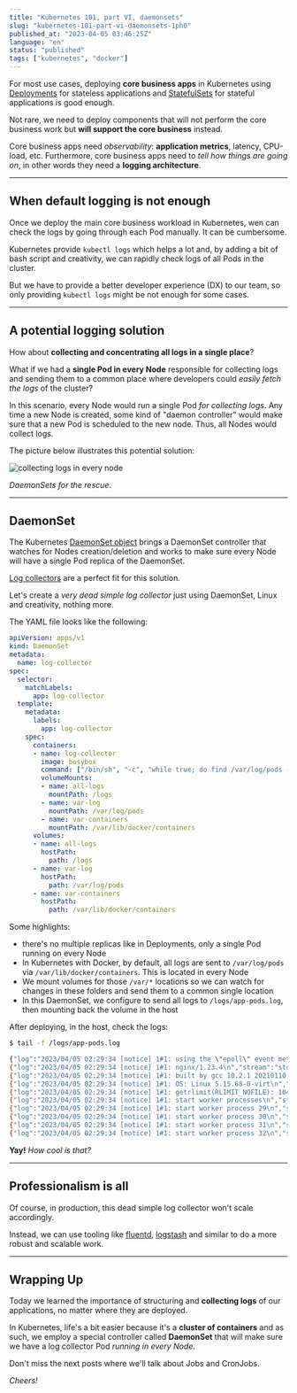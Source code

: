 ```yaml
---
title: "Kubernetes 101, part VI, daemonsets"
slug: "kubernetes-101-part-vi-daemonsets-1ph0"
published_at: "2023-04-05 03:46:25Z"
language: "en"
status: "published"
tags: ["kubernetes", "docker"]
---
```


For most use cases, deploying **core business apps** in Kubernetes using [Deployments](https://dev.to/leandronsp/kubernetes-101-part-iv-deployments-20m3) for stateless applications and [StatefulSets](https://dev.to/leandronsp/kubernetes-101-part-v-statefulsets-5dob) for stateful applications is good enough. 

Not rare, we need to deploy components that will not perform the core business work but **will support the core business** instead. 

Core business apps need _observability_: **application metrics**, latency, CPU-load, etc. Furthermore, core business apps need to _tell how things are going on_, in other words they need a **logging architecture**.

---

## When default logging is not enough
Once we deploy the main core business workload in Kubernetes, wen can check the logs by going through each Pod manually. It can be cumbersome.

Kubernetes provide `kubectl logs` which helps a lot and, by adding a bit of bash script and creativity, we can rapidly check logs of all Pods in the cluster.

But we have to provide a better developer experience (DX) to our team, so only providing `kubectl logs` might be not enough for some cases.

---
## A potential logging solution
How about **collecting and concentrating all logs in a single place**?

What if we had a **single Pod in every Node** responsible for collecting logs and sending them to a common place where developers could _easily fetch the logs_ of the cluster?

In this scenario, every Node would run a single Pod _for collecting logs_. Any time a new Node is created, some kind of "daemon controller" would make sure that a new Pod is scheduled to the new node. Thus, all Nodes would collect logs.

The picture below illustrates this potential solution:

![collecting logs in every node](https://dev-to-uploads.s3.amazonaws.com/uploads/articles/qyyrib8u22mwztlt1pcf.png)

_DaemonSets for the rescue_.

---
## DaemonSet
The Kubernetes [DaemonSet object](https://kubernetes.io/docs/concepts/workloads/controllers/daemonset/) brings a DaemonSet controller that watches for Nodes creation/deletion and works to make sure every Node will have a single Pod replica of the DaemonSet.

[Log collectors](https://en.wikipedia.org/wiki/Log_management) are a perfect fit for this solution.

Let's create a _very dead simple log collector_ just using DaemonSet, Linux and creativity, nothing more.

The YAML file looks like the following:
```yaml
apiVersion: apps/v1
kind: DaemonSet
metadata:
  name: log-collector
spec:
  selector:
    matchLabels:
      app: log-collector
  template:
    metadata:
      labels:
        app: log-collector
    spec:
      containers:
      - name: log-collector
        image: busybox
        command: ["/bin/sh", "-c", "while true; do find /var/log/pods -name '*.log' -print0 | xargs -0 cat >> /logs/all-pods.log; sleep 5; done"]
        volumeMounts:
        - name: all-logs
          mountPath: /logs
        - name: var-log
          mountPath: /var/log/pods
        - name: var-containers
          mountPath: /var/lib/docker/containers
      volumes:
      - name: all-logs
        hostPath:
          path: /logs
      - name: var-log
        hostPath:
          path: /var/log/pods
      - name: var-containers
        hostPath:
          path: /var/lib/docker/containers
```
Some highlights:

* there's no multiple replicas like in Deployments, only a single Pod running on every Node
* In Kubernetes with Docker, by default, all logs are sent to `/var/log/pods` via `/var/lib/docker/containers`. This is located in every Node
* We mount volumes for those `/var/*` locations so we can watch for changes in these folders and send them to a common single location
* In this DaemonSet, we configure to send all logs to `/logs/app-pods.log`, then mounting back the volume in the host

After deploying, in the host, check the logs:
```bash
$ tail -f /logs/app-pods.log

{"log":"2023/04/05 02:29:34 [notice] 1#1: using the \"epoll\" event method\n","stream":"stderr","time":"2023-04-05T02:29:34.687797577Z"}
{"log":"2023/04/05 02:29:34 [notice] 1#1: nginx/1.23.4\n","stream":"stderr","time":"2023-04-05T02:29:34.687806202Z"}
{"log":"2023/04/05 02:29:34 [notice] 1#1: built by gcc 10.2.1 20210110 (Debian 10.2.1-6) \n","stream":"stderr","time":"2023-04-05T02:29:34.687807994Z"}
{"log":"2023/04/05 02:29:34 [notice] 1#1: OS: Linux 5.15.68-0-virt\n","stream":"stderr","time":"2023-04-05T02:29:34.687809452Z"}
{"log":"2023/04/05 02:29:34 [notice] 1#1: getrlimit(RLIMIT_NOFILE): 1048576:1048576\n","stream":"stderr","time":"2023-04-05T02:29:34.687810744Z"}
{"log":"2023/04/05 02:29:34 [notice] 1#1: start worker processes\n","stream":"stderr","time":"2023-04-05T02:29:34.687811994Z"}
{"log":"2023/04/05 02:29:34 [notice] 1#1: start worker process 29\n","stream":"stderr","time":"2023-04-05T02:29:34.687842494Z"}
{"log":"2023/04/05 02:29:34 [notice] 1#1: start worker process 30\n","stream":"stderr","time":"2023-04-05T02:29:34.68784791Z"}
{"log":"2023/04/05 02:29:34 [notice] 1#1: start worker process 31\n","stream":"stderr","time":"2023-04-05T02:29:34.687900494Z"}
{"log":"2023/04/05 02:29:34 [notice] 1#1: start worker process 32\n","stream":"stderr","time":"2023-04-05T02:29:34.687971452Z"}
```
**Yay!** _How cool is that?_

---
## Professionalism is all
Of course, in production, this dead simple log collector won't scale accordingly.

Instead, we can use tooling like [fluentd](https://www.fluentd.org/), [logstash](https://www.elastic.co/logstash/) and similar to do a more robust and scalable work.

---
## Wrapping Up
Today we learned the importance of structuring and **collecting logs** of our applications, no matter where they are deployed.

In Kubernetes, life's a bit easier because it's a **cluster of containers** and as such, we employ a special controller called **DaemonSet** that will make sure we have a log collector Pod _running in every Node_.

Don't miss the next posts where we'll talk about Jobs and CronJobs. 

_Cheers!_


